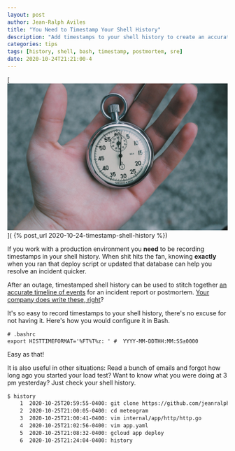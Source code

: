 ```yaml
---
layout: post
author: Jean-Ralph Aviles
title: "You Need to Timestamp Your Shell History"
description: "Add timestamps to your shell history to create an accurate ledger of events."
categories: tips
tags: [history, shell, bash, timestamp, postmortem, sre]
date: 2020-10-24T21:21:00-4
---
```


[![alt text](/assets/pictures/Pocketwatch.jpg "Pocketwatch in hand.")](
{% post_url 2020-10-24-timestamp-shell-history %})

If you work with a production environment you **need** to be recording
timestamps in your shell history. When shit hits the fan, knowing **exactly**
when you ran that deploy script or updated that database can help you resolve an
incident quicker.

After an outage, timestamped shell history can be used to stitch together
[an accurate timeline of events](https://archive.is/ZHW2i#timelinea-screenplay-of-the-incident-use-the-incident-timeline-from-the-incident-management-document-to-start-filling-in-the-postmortems-timeline-then-supplement-with-other-relevant-entries-pWsQSj2)
for an incident report or postmortem.
[Your company does write these, right](https://archive.is/a0YTc)?

It's so easy to record timestamps to your shell history, there's no excuse for
not having it. Here's how you would configure it in Bash.

```shell
# .bashrc
export HISTTIMEFORMAT='%FT%T%z: ' #  YYYY-MM-DDTHH:MM:SS±0000
```

Easy as that!

It is also useful in other situations: Read a bunch of emails and forgot how
long ago you started your load test? Want to know what you were doing at 3 pm
yesterday? Just check your shell history.

```bash
$ history
    1  2020-10-25T20:59:55-0400: git clone https://github.com/jeanralphaviles/meteogram.git
    2  2020-10-25T21:00:05-0400: cd meteogram
    3  2020-10-25T21:00:41-0400: vim internal/app/http/http.go
    4  2020-10-25T21:02:56-0400: vim app.yaml
    5  2020-10-25T21:08:32-0400: gcloud app deploy
    6  2020-10-25T21:24:04-0400: history
```
